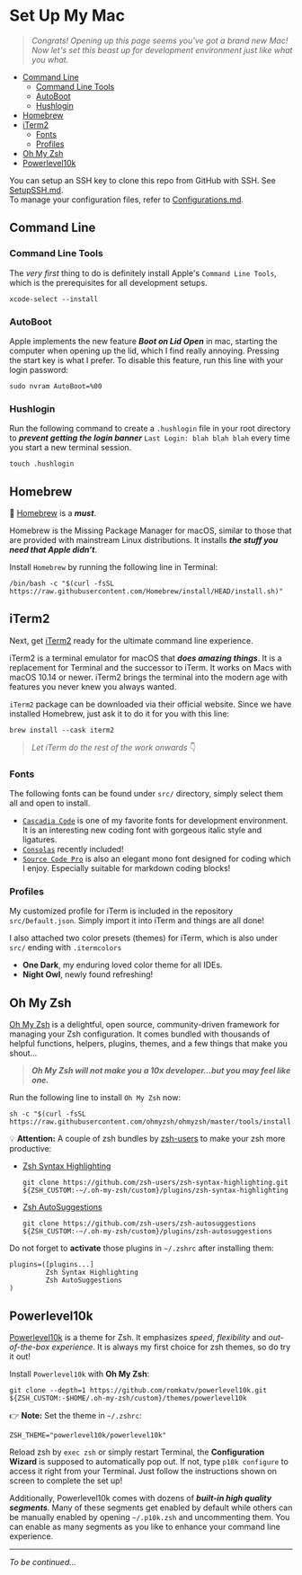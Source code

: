 # Set Up My Mac

> _Congrats! Opening up this page seems you've got a brand new Mac!  
> Now let's set this beast up for development environment just like what you what._

- [Command Line](#command-line)
  - [Command Line Tools](#command-line-tools)
  - [AutoBoot](#autoboot)
  - [Hushlogin](#hushlogin)
- [Homebrew](#homebrew)
- [iTerm2](#iterm2)
  - [Fonts](#fonts)
  - [Profiles](#profiles)
- [Oh My Zsh](#oh-my-zsh)
- [Powerlevel10k](#powerlevel10k)

You can setup an SSH key to clone this repo from GitHub with SSH. See [SetupSSH.md](docs/SetupSSH.md). \
To manage your configuration files, refer to [Configurations.md](docs/Configurations.md).

## Command Line

### Command Line Tools

The _very first_ thing to do is definitely install Apple's `Command Line Tools`, which is the prerequisites for all development setups.

```
xcode-select --install
```

### AutoBoot

Apple implements the new feature **_Boot on Lid Open_** in mac, starting the computer when opening up the lid, which I find really annoying. Pressing the start key is what I prefer. To disable this feature, run this line with your login password:

```
sudo nvram AutoBoot=%00
```

### Hushlogin

Run the following command to create a `.hushlogin` file in your root directory to **_prevent getting the login banner_** `Last Login: blah blah blah` every time you start a new terminal session.

```
touch .hushlogin
```

## Homebrew

🍺 [Homebrew](https://brew.sh) is a **_must_**.

Homebrew is the Missing Package Manager for macOS, similar to those that are provided with mainstream Linux distributions. It installs **_the stuff you need that Apple didn’t_**.

Install `Homebrew` by running the following line in Terminal:

```
/bin/bash -c "$(curl -fsSL https://raw.githubusercontent.com/Homebrew/install/HEAD/install.sh)"
```

## iTerm2

Next, get [iTerm2](https://iterm2.com) ready for the ultimate command line experience.

iTerm2 is a terminal emulator for macOS that **_does amazing things_**. It is a replacement for Terminal and the successor to iTerm. It works on Macs with macOS 10.14 or newer. iTerm2 brings the terminal into the modern age with features you never knew you always wanted.

`iTerm2` package can be downloaded via their official website. Since we have installed Homebrew, just ask it to do it for you with this line:

```
brew install --cask iterm2
```

> _Let iTerm do the rest of the work onwards_ 👇  

### Fonts

The following fonts can be found under `src/` directory, simply select them all and open to install.
- [`Cascadia Code`](https://github.com/microsoft/cascadia-code) is one of my favorite fonts for development environment. It is an interesting new coding font with gorgeous italic style and ligatures.
- [`Consolas`](https://learn.microsoft.com/en-us/typography/font-list/consolas) recently included!
- [`Source Code Pro`](https://github.com/adobe-fonts/source-code-pro) is also an elegant mono font designed for coding which I enjoy. Especially suitable for markdown coding blocks!

### Profiles

My customized profile for iTerm is included in the repository `src/Default.json`. Simply import it into iTerm and things are all done!

I also attached two color presets (themes) for iTerm, which is also under `src/` ending with `.itermcolors`
- **One Dark**, my enduring loved color theme for all IDEs.
- **Night Owl**, newly found refreshing!

## Oh My Zsh

[Oh My Zsh](https://ohmyz.sh) is a delightful, open source, community-driven framework for managing your Zsh configuration. It comes bundled with thousands of helpful functions, helpers, plugins, themes, and a few things that make you shout...

> **_Oh My Zsh will not make you a 10x developer...but you may feel like one._**

Run the following line to install `Oh My Zsh` now:

```
sh -c "$(curl -fsSL https://raw.githubusercontent.com/ohmyzsh/ohmyzsh/master/tools/install.sh)"
```

💡 __Attention:__ A couple of zsh bundles by [zsh-users](https://github.com/zsh-users) to make your zsh more productive:
- [Zsh Syntax Highlighting](https://github.com/zsh-users/zsh-syntax-highlighting)

  ```
  git clone https://github.com/zsh-users/zsh-syntax-highlighting.git ${ZSH_CUSTOM:-~/.oh-my-zsh/custom}/plugins/zsh-syntax-highlighting
  ```

- [Zsh AutoSuggestions](https://github.com/zsh-users/zsh-autosuggestions)
  
  ```
  git clone https://github.com/zsh-users/zsh-autosuggestions ${ZSH_CUSTOM:-~/.oh-my-zsh/custom}/plugins/zsh-autosuggestions
  ```

Do not forget to __activate__ those plugins in `~/.zshrc` after installing them:

```
plugins=([plugins...]
         Zsh Syntax Highlighting
         Zsh AutoSuggestions
)
```

## Powerlevel10k

[Powerlevel10k](https://github.com/romkatv/powerlevel10k) is a theme for Zsh. It emphasizes _speed_, _flexibility_ and _out-of-the-box experience_. It is always my first choice for zsh themes, so do try it out!

Install `Powerlevel10k` with __Oh My Zsh__:

```
git clone --depth=1 https://github.com/romkatv/powerlevel10k.git ${ZSH_CUSTOM:-$HOME/.oh-my-zsh/custom}/themes/powerlevel10k
```

👉 __Note:__ Set the theme in `~/.zshrc`:

```
ZSH_THEME="powerlevel10k/powerlevel10k"
```

Reload zsh by `exec zsh` or simply restart Terminal, the __Configuration Wizard__ is supposed to automatically pop out. If not, type `p10k configure`  to access it right from your Terminal. Just follow the instructions shown on screen to complete the set up!

Additionally, Powerlevel10k comes with dozens of **_built-in high quality segments_**. Many of these segments get enabled by default while others can be manually enabled by opening `~/.p10k.zsh` and uncommenting them. You can enable as many segments as you like to enhance your command line experience.

---

_To be continued..._
